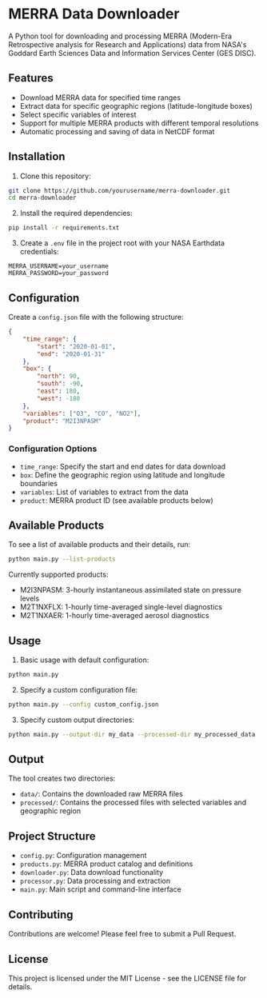 # MERRA Data Downloader

A Python tool for downloading and processing MERRA (Modern-Era Retrospective analysis for Research and Applications) data from NASA's Goddard Earth Sciences Data and Information Services Center (GES DISC).

## Features

- Download MERRA data for specified time ranges
- Extract data for specific geographic regions (latitude-longitude boxes)
- Select specific variables of interest
- Support for multiple MERRA products with different temporal resolutions
- Automatic processing and saving of data in NetCDF format

## Installation

1. Clone this repository:
```bash
git clone https://github.com/yourusername/merra-downloader.git
cd merra-downloader
```

2. Install the required dependencies:
```bash
pip install -r requirements.txt
```

3. Create a `.env` file in the project root with your NASA Earthdata credentials:
```
MERRA_USERNAME=your_username
MERRA_PASSWORD=your_password
```

## Configuration

Create a `config.json` file with the following structure:

```json
{
    "time_range": {
        "start": "2020-01-01",
        "end": "2020-01-31"
    },
    "box": {
        "north": 90,
        "south": -90,
        "east": 180,
        "west": -180
    },
    "variables": ["O3", "CO", "NO2"],
    "product": "M2I3NPASM"
}
```

### Configuration Options

- `time_range`: Specify the start and end dates for data download
- `box`: Define the geographic region using latitude and longitude boundaries
- `variables`: List of variables to extract from the data
- `product`: MERRA product ID (see available products below)

## Available Products

To see a list of available products and their details, run:
```bash
python main.py --list-products
```

Currently supported products:
- M2I3NPASM: 3-hourly instantaneous assimilated state on pressure levels
- M2T1NXFLX: 1-hourly time-averaged single-level diagnostics
- M2T1NXAER: 1-hourly time-averaged aerosol diagnostics

## Usage

1. Basic usage with default configuration:
```bash
python main.py
```

2. Specify a custom configuration file:
```bash
python main.py --config custom_config.json
```

3. Specify custom output directories:
```bash
python main.py --output-dir my_data --processed-dir my_processed_data
```

## Output

The tool creates two directories:
- `data/`: Contains the downloaded raw MERRA files
- `processed/`: Contains the processed files with selected variables and geographic region

## Project Structure

- `config.py`: Configuration management
- `products.py`: MERRA product catalog and definitions
- `downloader.py`: Data download functionality
- `processor.py`: Data processing and extraction
- `main.py`: Main script and command-line interface

## Contributing

Contributions are welcome! Please feel free to submit a Pull Request.

## License

This project is licensed under the MIT License - see the LICENSE file for details.
